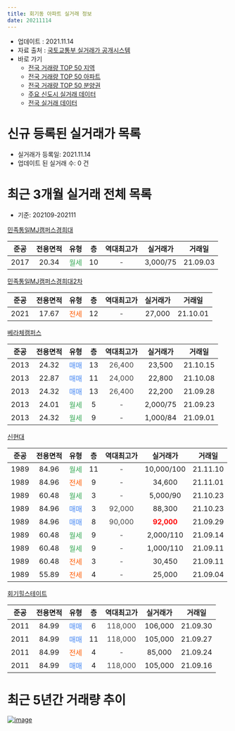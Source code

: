 ```yaml
---
title: 회기동 아파트 실거래 정보
date: 20211114
---
```


* 업데이트 : 2021.11.14
* 자료 출처 : [국토교통부 실거래가 공개시스템](http://rt.molit.go.kr)
* 바로 가기
    * [전국 거래량 TOP 50 지역](https://apt-info.github.io/apt-trade-info/tr)
    * [전국 거래량 TOP 50 아파트](https://apt-info.github.io/apt-trade-info/ta)
    * [전국 거래량 TOP 50 분양권](https://apt-info.github.io/apt-trade-info/tb)
    * [주요 신도시 실거래 데이터](https://apt-info.github.io/apt-trade-info/newtown)
    * [전국 실거래 데이터](https://apt-info.github.io/apt-trade-info/all)



<script async src="https://pagead2.googlesyndication.com/pagead/js/adsbygoogle.js"></script>
<!-- 기본광고 -->
<ins class="adsbygoogle"
     style="display:block"
     data-ad-client="ca-pub-1142216861245946"
     data-ad-slot="4805727019"
     data-ad-format="auto"
     data-full-width-responsive="true"></ins>
<script>
     (adsbygoogle = window.adsbygoogle || []).push({});
</script>


# 신규 등록된 실거래가 목록

* 실거래가 등록일: 2021.11.14
* 업데이트 된 실거래 수: 0 건




<script async src="https://pagead2.googlesyndication.com/pagead/js/adsbygoogle.js"></script>
<!-- 기본광고 -->
<ins class="adsbygoogle"
     style="display:block"
     data-ad-client="ca-pub-1142216861245946"
     data-ad-slot="4805727019"
     data-ad-format="auto"
     data-full-width-responsive="true"></ins>
<script>
     (adsbygoogle = window.adsbygoogle || []).push({});
</script>


# 최근 3개월 실거래 전체 목록
* 기준: 202109-202111


[민족통일MJ캠퍼스경희대](https://search.naver.com/search.naver?query=%EB%AF%BC%EC%A1%B1%ED%86%B5%EC%9D%BCMJ%EC%BA%A0%ED%8D%BC%EC%8A%A4%EA%B2%BD%ED%9D%AC%EB%8C%80)

|준공|전용면적|유형|층|역대최고가|실거래가|거래일|
|:---:|:---:|:---:|:---:|:---:|:---:|:---:|
|2017|20.34|<span style="color:#34A853">월세</span>|10|<span style="color:#444444">-</span>|3,000/75|21.09.03|

[민족통일MJ캠퍼스경희대2차](https://search.naver.com/search.naver?query=%EB%AF%BC%EC%A1%B1%ED%86%B5%EC%9D%BCMJ%EC%BA%A0%ED%8D%BC%EC%8A%A4%EA%B2%BD%ED%9D%AC%EB%8C%802%EC%B0%A8)

|준공|전용면적|유형|층|역대최고가|실거래가|거래일|
|:---:|:---:|:---:|:---:|:---:|:---:|:---:|
|2021|17.67|<span style="color:#FF5A00">전세</span>|12|<span style="color:#444444">-</span>|27,000|21.10.01|

[베라체캠퍼스](https://search.naver.com/search.naver?query=%EB%B2%A0%EB%9D%BC%EC%B2%B4%EC%BA%A0%ED%8D%BC%EC%8A%A4)

|준공|전용면적|유형|층|역대최고가|실거래가|거래일|
|:---:|:---:|:---:|:---:|:---:|:---:|:---:|
|2013|24.32|<span style="color:#4285F3">매매</span>|13|<span style="color:#444444">26,400</span>|23,500|21.10.15|
|2013|22.87|<span style="color:#4285F3">매매</span>|11|<span style="color:#444444">24,000</span>|22,800|21.10.08|
|2013|24.32|<span style="color:#4285F3">매매</span>|13|<span style="color:#444444">26,400</span>|22,200|21.09.28|
|2013|24.01|<span style="color:#34A853">월세</span>|5|<span style="color:#444444">-</span>|2,000/75|21.09.23|
|2013|24.32|<span style="color:#34A853">월세</span>|9|<span style="color:#444444">-</span>|1,000/84|21.09.01|

[신현대](https://search.naver.com/search.naver?query=%EC%8B%A0%ED%98%84%EB%8C%80)

|준공|전용면적|유형|층|역대최고가|실거래가|거래일|
|:---:|:---:|:---:|:---:|:---:|:---:|:---:|
|1989|84.96|<span style="color:#34A853">월세</span>|11|<span style="color:#444444">-</span>|10,000/100|21.11.10|
|1989|84.96|<span style="color:#FF5A00">전세</span>|9|<span style="color:#444444">-</span>|34,600|21.11.01|
|1989|60.48|<span style="color:#34A853">월세</span>|3|<span style="color:#444444">-</span>|5,000/90|21.10.23|
|1989|84.96|<span style="color:#4285F3">매매</span>|3|<span style="color:#444444">92,000</span>|88,300|21.10.23|
|1989|84.96|<span style="color:#4285F3">매매</span>|8|<span style="color:#444444">90,000</span>|<b><span style="color:#FF0000">92,000</span></b>|21.09.29|
|1989|60.48|<span style="color:#34A853">월세</span>|9|<span style="color:#444444">-</span>|2,000/110|21.09.14|
|1989|60.48|<span style="color:#34A853">월세</span>|9|<span style="color:#444444">-</span>|1,000/110|21.09.11|
|1989|60.48|<span style="color:#FF5A00">전세</span>|3|<span style="color:#444444">-</span>|30,450|21.09.11|
|1989|55.89|<span style="color:#FF5A00">전세</span>|4|<span style="color:#444444">-</span>|25,000|21.09.04|

[회기힐스테이트](https://search.naver.com/search.naver?query=%ED%9A%8C%EA%B8%B0%ED%9E%90%EC%8A%A4%ED%85%8C%EC%9D%B4%ED%8A%B8)

|준공|전용면적|유형|층|역대최고가|실거래가|거래일|
|:---:|:---:|:---:|:---:|:---:|:---:|:---:|
|2011|84.99|<span style="color:#4285F3">매매</span>|6|<span style="color:#444444">118,000</span>|106,000|21.09.30|
|2011|84.99|<span style="color:#4285F3">매매</span>|11|<span style="color:#444444">118,000</span>|105,000|21.09.27|
|2011|84.99|<span style="color:#FF5A00">전세</span>|4|<span style="color:#444444">-</span>|85,000|21.09.24|
|2011|84.99|<span style="color:#4285F3">매매</span>|4|<span style="color:#444444">118,000</span>|105,000|21.09.16|



<script async src="https://pagead2.googlesyndication.com/pagead/js/adsbygoogle.js"></script>
<!-- 기본광고 -->
<ins class="adsbygoogle"
     style="display:block"
     data-ad-client="ca-pub-1142216861245946"
     data-ad-slot="4805727019"
     data-ad-format="auto"
     data-full-width-responsive="true"></ins>
<script>
     (adsbygoogle = window.adsbygoogle || []).push({});
</script>


# 최근 5년간 거래량 추이


<div style="width:100%;">
    <canvas id="deal_progress" height="200"></canvas>
</div>

<script>
new Chart(document.getElementById("deal_progress"), {
    type: 'line',
    data: {
        labels: ['16.01','16.02','16.03','16.04','16.05','16.06','16.07','16.08','16.09','16.10','16.11','16.12','17.01','17.02','17.03','17.04','17.05','17.06','17.07','17.08','17.09','17.10','17.11','17.12','18.01','18.02','18.03','18.04','18.05','18.06','18.07','18.08','18.09','18.10','18.11','18.12','19.01','19.02','19.03','19.04','19.05','19.06','19.07','19.08','19.09','19.10','19.11','19.12','20.01','20.02','20.03','20.04','20.05','20.06','20.07','20.08','20.09','20.10','20.11','20.12','21.01','21.02','21.03','21.04','21.05','21.06','21.07','21.08','21.09','21.10','21.11'],
        datasets: [{
            label: '매매/분양권',
            data: [1,4,9,5,9,8,7,11,7,8,3,4,0,7,10,5,7,3,9,66,9,3,3,2,11,7,16,8,8,3,7,6,6,2,4,5,5,1,3,4,2,2,8,7,2,7,6,1,9,8,2,1,5,8,4,6,3,2,8,4,6,1,8,2,4,0,1,1,5,3,0],
            borderColor: "rgba(66, 133, 243, 1)",
            backgroundColor: "rgba(66, 133, 243, 0.05)",
            borderWidth: 1,
            pointRadius: 0,
            fill: false,
            lineTension: 0
        },{
            label: '전/월세',
            data: [16,6,14,4,7,3,8,10,5,10,9,19,15,14,2,7,7,13,11,8,11,11,15,24,24,27,5,7,8,7,18,15,7,9,11,20,20,10,7,5,6,10,11,7,6,13,11,26,17,15,7,8,15,11,8,14,4,10,10,15,20,19,15,9,6,7,16,11,8,2,2],
            borderColor: "rgba(255, 90, 0, 1)",
            backgroundColor: "rgba(255, 90, 0, 0.05)",
            borderWidth: 1,
            pointRadius: 0,
            fill: false,
            lineTension: 0
        },{
            label: '합계',
            data: [17,10,23,9,16,11,15,21,12,18,12,23,15,21,12,12,14,16,20,74,20,14,18,26,35,34,21,15,16,10,25,21,13,11,15,25,25,11,10,9,8,12,19,14,8,20,17,27,26,23,9,9,20,19,12,20,7,12,18,19,26,20,23,11,10,7,17,12,13,5,2],
            borderColor: "rgba(0, 0, 0, 1)",
            backgroundColor: "rgba(0, 0, 0, 0.03)",
            borderWidth: 0.1,
            pointRadius: 0,
            fill: true,
            lineTension: 0
        }
        ]
    },
    options: {
        responsive: true,
        title: {
            display: false
        },
        tooltips: {
            mode: 'index',
            intersect: false
        },
        hover: {
            mode: 'nearest',
            intersect: true
        },
        scales: {
            xAxes: [{
                display: true,
                scaleLabel: {
                    display: true,
                    labelString: '년/월'
                }
            }],
            yAxes: [{
                display: true,
                ticks: {
                    suggestedMin: 0,
                },
                scaleLabel: {
                    display: true,
                    labelString: '실거래 수'
                }
            }]
        }
    }
});

</script>


[![image](https://apt-info.github.io/images/2020-01-03-apt-trade-info/1024x500.png)](https://play.google.com/store/apps/details?id=com.aptinfo.apttradeinfo)

